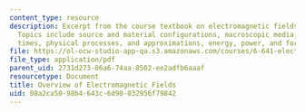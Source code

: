 ```yaml
---
content_type: resource
description: Excerpt from the course textbook on electromagnetic fields and energy.
  Topics include source and material configurations, macroscopic media, characteristic
  times, physical processes, and approximations, energy, power, and force.
file: https://ol-ocw-studio-app-qa.s3.amazonaws.com/courses/6-641-electromagnetic-fields-forces-and-motion-spring-2005/08a2ca5098b4643c6d90032956f79842_15.pdf
file_type: application/pdf
parent_uid: 2731d273-06a6-74aa-8502-ee2adfb6aaaf
resourcetype: Document
title: Overview of Electromagnetic Fields
uid: 08a2ca50-98b4-643c-6d90-032956f79842
---
```

